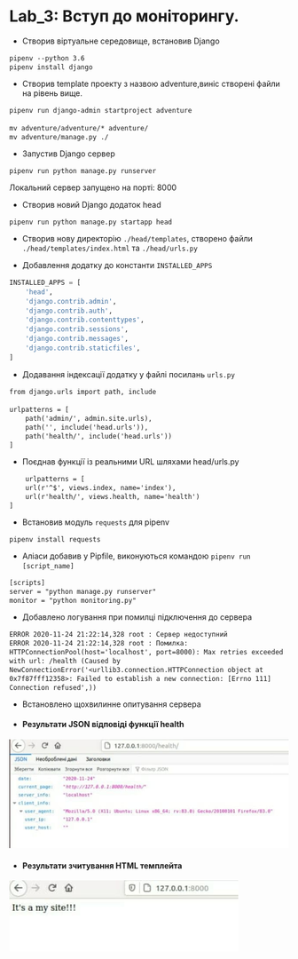 # Lab_3: Вступ до моніторингу.

+ Створив віртуальне середовище, встановив Django
```
pipenv --python 3.6
pipenv install django
```
+ Створив template проекту з назвою adventure,виніс створені файли на рівень вище.
```
pipenv run django-admin startproject adventure

mv adventure/adventure/* adventure/
mv adventure/manage.py ./
``` 
+  Запустив Django сервер
```
pipenv run python manage.py runserver
```
Локальний сервер запущено на порті: 8000

+ Створив новий Django додаток head
```
pipenv run python manage.py startapp head

```
+ Створив нову директорію `./head/templates`, створено файли `./head/templates/index.html` та `./head/urls.py`

+ Добавлення додатку до константи `INSTALLED_APPS`
```python
INSTALLED_APPS = [
    'head',
    'django.contrib.admin',
    'django.contrib.auth',
    'django.contrib.contenttypes',
    'django.contrib.sessions',
    'django.contrib.messages',
    'django.contrib.staticfiles',
]
```
+ Додавання індексації додатку у файлі посилань `urls.py`

```
from django.urls import path, include

urlpatterns = [
    path('admin/', admin.site.urls),
    path('', include('head.urls')),
    path('health/', include('head.urls'))
]
``` 
+ Поєднав функції із реальними URL шляхами head/urls.py
```
    urlpatterns = [
    url(r'^$', views.index, name='index'),
    url(r'health/', views.health, name='health')
]
``` 
+ Встановив модуль `requests` для pipenv
```
pipenv install requests
```

+ Аліаси добавив у Pipfile, виконуються командою `pipenv run [script_name]`
```
[scripts]
server = "python manage.py runserver"
monitor = "python monitoring.py"
```

+ Добавлено логування при помилці підключення до сервера
```
ERROR 2020-11-24 21:22:14,328 root : Сервер недоступний
ERROR 2020-11-24 21:22:14,328 root : Помилка: HTTPConnectionPool(host='localhost', port=8000): Max retries exceeded with url: /health (Caused by NewConnectionError('<urllib3.connection.HTTPConnection object at 0x7f87fff12358>: Failed to establish a new connection: [Errno 111] Connection refused',))
```
+ Встановлено щохвилинне опитування сервера


+ #### Результати JSON відповіді функції health
![](./img/json.jpg)

+ #### Результати зчитування HTML темплейта
![](./img/html.jpg)

